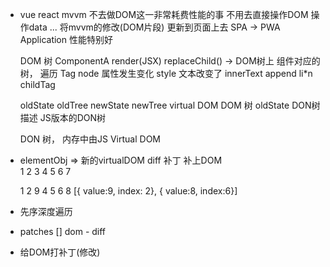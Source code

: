 - vue react mvvm
  不去做DOM这一非常耗费性能的事
  不用去直接操作DOM 操作data ... 将mvvm的修改(DOM片段) 更新到页面上去
  SPA -> PWA Application 性能特别好

  DOM 树
  ComponentA render(JSX) replaceChild() -> DOM树上
  组件对应的树， 遍历
    Tag node
    属性发生变化 style
    文本改变了 innerText
    append li*n
    childTag

    oldState  oldTree
    newState  newTree  virtual DOM
    DOM 树
    oldState DON树 描述 JS版本的DON树

    DON 树， 内存中由JS Virtual DOM

- elementObj => 新的virtualDOM
  diff  补丁 补上DOM  
     1
   2   3
  4 5 6 7

     1
   2   9
  4 5 6 8
  [{ value:9, index: 2}, { value:8, index:6}]
- 先序深度遍历
- patches [] dom - diff
- 给DOM打补丁(修改)